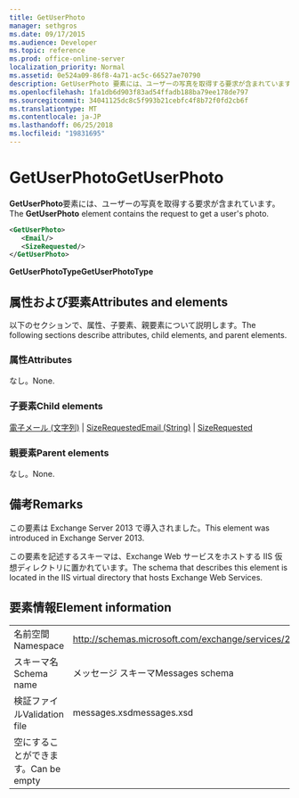 ```yaml
---
title: GetUserPhoto
manager: sethgros
ms.date: 09/17/2015
ms.audience: Developer
ms.topic: reference
ms.prod: office-online-server
localization_priority: Normal
ms.assetid: 0e524a09-86f8-4a71-ac5c-66527ae70790
description: GetUserPhoto 要素には、ユーザーの写真を取得する要求が含まれています。
ms.openlocfilehash: 1fa1db6d903f83ad54ffadb188ba79ee178de797
ms.sourcegitcommit: 34041125dc8c5f993b21cebfc4f8b72f0fd2cb6f
ms.translationtype: MT
ms.contentlocale: ja-JP
ms.lasthandoff: 06/25/2018
ms.locfileid: "19831695"
---
```

# <a name="getuserphoto"></a><span data-ttu-id="c3a7b-103">GetUserPhoto</span><span class="sxs-lookup"><span data-stu-id="c3a7b-103">GetUserPhoto</span></span>

<span data-ttu-id="c3a7b-104">**GetUserPhoto**要素には、ユーザーの写真を取得する要求が含まれています。</span><span class="sxs-lookup"><span data-stu-id="c3a7b-104">The **GetUserPhoto** element contains the request to get a user's photo.</span></span> 
  
```XML
<GetUserPhoto>
   <Email/>
   <SizeRequested/>
</GetUserPhoto>
```

 <span data-ttu-id="c3a7b-105">**GetUserPhotoType**</span><span class="sxs-lookup"><span data-stu-id="c3a7b-105">**GetUserPhotoType**</span></span>
## <a name="attributes-and-elements"></a><span data-ttu-id="c3a7b-106">属性および要素</span><span class="sxs-lookup"><span data-stu-id="c3a7b-106">Attributes and elements</span></span>

<span data-ttu-id="c3a7b-107">以下のセクションで、属性、子要素、親要素について説明します。</span><span class="sxs-lookup"><span data-stu-id="c3a7b-107">The following sections describe attributes, child elements, and parent elements.</span></span>
  
### <a name="attributes"></a><span data-ttu-id="c3a7b-108">属性</span><span class="sxs-lookup"><span data-stu-id="c3a7b-108">Attributes</span></span>

<span data-ttu-id="c3a7b-109">なし。</span><span class="sxs-lookup"><span data-stu-id="c3a7b-109">None.</span></span>
  
### <a name="child-elements"></a><span data-ttu-id="c3a7b-110">子要素</span><span class="sxs-lookup"><span data-stu-id="c3a7b-110">Child elements</span></span>

<span data-ttu-id="c3a7b-111">[電子メール (文字列)](email-string.md) | [SizeRequested](sizerequested.md)</span><span class="sxs-lookup"><span data-stu-id="c3a7b-111">[Email (String)](email-string.md) | [SizeRequested](sizerequested.md)</span></span>
  
### <a name="parent-elements"></a><span data-ttu-id="c3a7b-112">親要素</span><span class="sxs-lookup"><span data-stu-id="c3a7b-112">Parent elements</span></span>

<span data-ttu-id="c3a7b-113">なし。</span><span class="sxs-lookup"><span data-stu-id="c3a7b-113">None.</span></span>
  
## <a name="remarks"></a><span data-ttu-id="c3a7b-114">備考</span><span class="sxs-lookup"><span data-stu-id="c3a7b-114">Remarks</span></span>

<span data-ttu-id="c3a7b-115">この要素は Exchange Server 2013 で導入されました。</span><span class="sxs-lookup"><span data-stu-id="c3a7b-115">This element was introduced in Exchange Server 2013.</span></span>
  
<span data-ttu-id="c3a7b-116">この要素を記述するスキーマは、Exchange Web サービスをホストする IIS 仮想ディレクトリに置かれています。</span><span class="sxs-lookup"><span data-stu-id="c3a7b-116">The schema that describes this element is located in the IIS virtual directory that hosts Exchange Web Services.</span></span>
  
## <a name="element-information"></a><span data-ttu-id="c3a7b-117">要素情報</span><span class="sxs-lookup"><span data-stu-id="c3a7b-117">Element information</span></span>

|||
|:-----|:-----|
|<span data-ttu-id="c3a7b-118">名前空間</span><span class="sxs-lookup"><span data-stu-id="c3a7b-118">Namespace</span></span>  <br/> |http://schemas.microsoft.com/exchange/services/2006/messages  <br/> |
|<span data-ttu-id="c3a7b-119">スキーマ名</span><span class="sxs-lookup"><span data-stu-id="c3a7b-119">Schema name</span></span>  <br/> |<span data-ttu-id="c3a7b-120">メッセージ スキーマ</span><span class="sxs-lookup"><span data-stu-id="c3a7b-120">Messages schema</span></span>  <br/> |
|<span data-ttu-id="c3a7b-121">検証ファイル</span><span class="sxs-lookup"><span data-stu-id="c3a7b-121">Validation file</span></span>  <br/> |<span data-ttu-id="c3a7b-122">messages.xsd</span><span class="sxs-lookup"><span data-stu-id="c3a7b-122">messages.xsd</span></span>  <br/> |
|<span data-ttu-id="c3a7b-123">空にすることができます。</span><span class="sxs-lookup"><span data-stu-id="c3a7b-123">Can be empty</span></span>  <br/> ||
   

